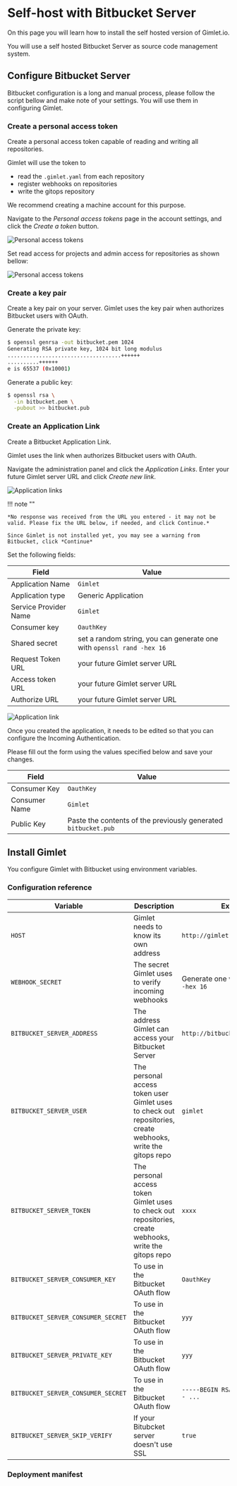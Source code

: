 # Self-host with Bitbucket Server

On this page you will learn how to install the self hosted version of Gimlet.io.

You will use a self hosted Bitbucket Server as source code management system.

## Configure Bitbucket Server

Bitbucket configuration is a long and manual process, please follow the script bellow and make note of your settings. You will use them in configuring Gimlet.

### Create a personal access token

Create a personal access token capable of reading and writing all repositories.

Gimlet will use the token to

- read the `.gimlet.yaml` from each repository
- register webhooks on repositories
- write the gitops repository

We recommend creating a machine account for this purpose.

Navigate to the *Personal access tokens* page in the account settings, and click the *Create a token* button.

![Personal access tokens](./bb-tokens.png)

Set read access for projects and admin access for repositories as shown bellow:

![Personal access tokens](./bb-perms.png)

### Create a key pair

Create a key pair on your server. Gimlet uses the key pair when authorizes Bitbucket users with OAuth.

Generate the private key:

```bash
$ openssl genrsa -out bitbucket.pem 1024
Generating RSA private key, 1024 bit long modulus
....................................++++++
..........++++++
e is 65537 (0x10001)
```


Generate a public key:

```bash
$ openssl rsa \
  -in bitbucket.pem \
  -pubout >> bitbucket.pub
```

### Create an Application Link

Create a Bitbucket Application Link. 

Gimlet uses the link when authorizes Bitbucket users with OAuth.

Navigate the administration panel and click the *Application Links*. Enter your future Gimlet server URL and click *Create new link*.


![Application links](./bb-links.png)

!!! note ""

    *No response was received from the URL you entered - it may not be valid. Please fix the URL below, if needed, and click Continue.*
    
    Since Gimlet is not installed yet, you may see a warning from Bitbucket, click *Continue*


Set the following fields:

|Field | Value|
|-----|--------|
|Application Name| `Gimlet`      |
|Application type  | Generic Application     |
|Service Provider Name  | `Gimlet`     |
|Consumer key  | `OauthKey`     |
|Shared secret  | set a random string, you can generate one with `openssl rand -hex 16`     |
| Request Token URL | your future Gimlet server URL     |
|Access token URL |  your future Gimlet server URL    |
|Authorize URL |  your future Gimlet server URL    |

![Application link](./bb-applink.png)


Once you created the application, it needs to be edited so that you can configure the Incoming Authentication.

Please fill out the form using the values specified below and save your changes.

|Field | Value|
|-----|--------|
|Consumer Key  | `OauthKey`     |
|Consumer Name  | `Gimlet`     |
|Public Key  | Paste the contents of the previously generated `bitbucket.pub`     |

## Install Gimlet

You configure Gimlet with Bitbucket using environment variables.

### Configuration reference

| Variable | Description | Example |
|-----|--------|-----|
|`HOST`  | Gimlet needs to know its own address | `http://gimlet.mycompany.com` |
|`WEBHOOK_SECRET`  | The secret Gimlet uses to verify incoming webhooks      | Generate one with `openssl rand -hex 16` |
| `BITBUCKET_SERVER_ADDRESS`  | The address Gimlet can access your Bitbucket Server     | `http://bitbucket.mycompany.com` |
| `BITBUCKET_SERVER_USER`  | The personal access token user Gimlet uses to check out repositories, create webhooks, write the gitops repo     | `gimlet` |
| `BITBUCKET_SERVER_TOKEN`  | The personal access token Gimlet uses to check out repositories, create webhooks, write the gitops repo     | `xxxx` |
| `BITBUCKET_SERVER_CONSUMER_KEY`  | To use in the Bitbucket OAuth flow     | `OauthKey` |
| `BITBUCKET_SERVER_CONSUMER_SECRET`  | To use in the Bitbucket OAuth flow     | `yyy` |
| `BITBUCKET_SERVER_PRIVATE_KEY`  | To use in the Bitbucket OAuth flow     | `yyy` |
| `BITBUCKET_SERVER_CONSUMER_SECRET`  | To use in the Bitbucket OAuth flow     | `-----BEGIN RSA PRIVATE KEY----- ...` |
| `BITBUCKET_SERVER_SKIP_VERIFY`  | If your Bitubcket server doesn't use SSL     | `true` |

### Deployment manifest

```yaml


```

